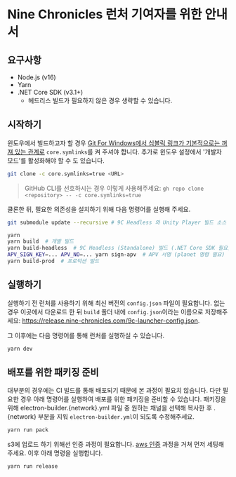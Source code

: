 # Nine Chronicles 런처 기여자를 위한 안내서


## 요구사항
* Node.js (v16)
* Yarn
* .NET Core SDK (v3.1+)
  * 헤드리스 빌드가 필요하지 않은 경우 생략할 수 있습니다.


## 시작하기

윈도우에서 빌드하고자 할 경우 [Git For Windows에서 심볼릭 링크가 기본적으로는 꺼져 있는 관계로](https://github.com/git-for-windows/git/wiki/Symbolic-Links) `core.symlinks`를 켜 주셔야 합니다. 추가로 윈도우 설정에서 '개발자 모드'를 활성화해야 할 수 도 있습니다.

```sh
git clone -c core.symlinks=true <URL>
```

> GitHub CLI를 선호하시는 경우 이렇게 사용해주세요: `gh repo clone <repository> -- -c core.symlinks=true`


클론한 뒤, 필요한 의존성을 설치하기 위해 다음 명령어를 실행해 주세요.

```sh
git submodule update --recursive # 9C Headless 와 Unity Player 빌드 소스 다운로드하기

yarn
yarn build  # 개발 빌드
yarn build-headless  # 9C Headless (Standalone) 빌드 (.NET Core SDK 필요)
APV_SIGN_KEY=... APV_NO=... yarn sign-apv  # APV 서명 (planet 명령 필요)
yarn build-prod  # 프로덕션 빌드
```

## 실행하기

실행하기 전 런처를 사용하기 위해 최신 버전의 `config.json` 파일이 필요합니다. 없는 경우 이곳에서 다운로드 한 뒤 `build` 폴더 내에 `config.json`이라는 이름으로 저장해주세요: https://release.nine-chronicles.com/9c-launcher-config.json.

그 이후에는 다음 명령어를 통해 런처를 실행하실 수 있습니다.

```sh
yarn dev
```

## 배포를 위한 패키징 준비

대부분의 경우에는 CI 빌드를 통해 배포되기 때문에 본 과정이 필요치 않습니다. 다만 필요한 경우 아래 명령어를 실행하여 배포를 위한 패키징을 준비할 수 있습니다.
패키징을 위해 electron-builder.{network}.yml 파일 중 원하는 채널을 선택해 복사한 후 .{network} 부분을 지워 `electron-builder.yml`이 되도록 수정해주세요.

```sh
yarn run pack
```

s3에 업로드 하기 위해선 인증 과정이 필요합니다. [aws 인증](https://docs.aws.amazon.com/ko_kr/cli/latest/userguide/cli-configure-files.html) 과정을 거쳐 먼저 세팅해주세요. 이후 아래 명령을 실행합니다.

```sh
yarn run release
```
